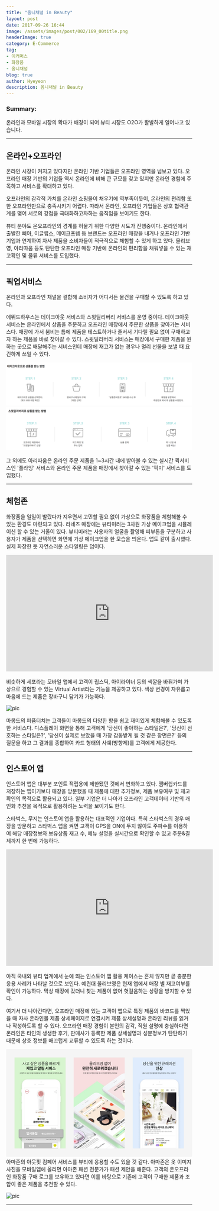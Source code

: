 ```yaml
---
title: "옴니채널 in Beauty"
layout: post
date: 2017-09-26 16:44
image: /assets/images/post/002/169_00title.png
headerImage: true
category: E-Commerce
tag:
- 이커머스
- 화장품
- 옴니채널
blog: true
author: Hyeyeon
description: 옴니채널 in Beauty
---
```


### Summary:

온라인과 모바일 시장의 확대가 배경이 되어 뷰티 시장도 O2O가 활발하게 일어나고 있습니다.

---

## 온라인+오프라인

온라인 시장이 커지고 있다지만 온라인 기반 기업들은 오프라인 영역을 넘보고 있다. 오프라인 매장 기반의 기업들 역시 온라인에 비해 큰 규모를 갖고 있지만 온라인 경험에 주목하고 서비스를 확대하고 있다.

오프라인의 감각적 가치를 온라인 쇼핑몰이 채우기에 역부족이듯이, 온라인의 편리함 또한 오프라인만으로 충족시키기 어렵다. 따라서 온라인, 오프라인 기업들은 상호 협력관계를 맺어 서로의 강점을 극대화하고자하는 움직임을 보이기도 한다.

뷰티 분야도 온오프라인의 경계를 허물기 위한 다양한 시도가 진행중이다. 온라인에서 출발한 삐아, 이글립스, 메이크프렘 등 브랜드는 오프라인 매장을 내거나 오프라인 기반 기업과 연계하여 자사 제품을 소비자들이 적극적으로 체험할 수 있게 하고 있다. 올리브영, 아리따움 등도 탄탄한 오프라인 매장 기반에 온라인의 편리함을 채워넣을 수 있는 재고확인 및 물류 서비스를 도입했다.

---

## 픽업서비스

온라인과 오프라인 채널을 결합해 소비자가 어디서든 물건을 구매할 수 있도록 하고 있다.

에뛰드하우스는 테이크아웃 서비스와 스윗딜리버리 서비스를 운영 중이다. 테이크아웃 서비스는 온라인에서 상품을 주문하고 오프라인 매장에서 주문한 상품을 찾아가는 서비스다. 매장에 가서 붐비는 틈에 제품을 테스트하거나 줄서서 기다릴 필요 없이 구매하고자 하는 제품을 바로 찾아갈 수 있다. 스윗딜리버리 서비스는 매장에서 구매한 제품을 원하는 곳으로 배달해주는 서비스인데 매장에 재고가 없는 경우나 멀리 선물을 보낼 때 요긴하게 쓰일 수 있다.

![pic](/assets/images/post/002/176_01.png)
![pic](/assets/images/post/002/176_02.png)
<br>

그 외에도 아리따움은 온라인 주문 제품을 1~3시간 내에 받아볼 수 있는 실시간 퀵서비스인 '플라잉' 서비스와 온라인 주문 제품을 매장에서 찾아갈 수 있는 '픽미' 서비스를 도입했다.

---

## 체험존

화장품을 일일이 발랐다가 지우면서 고민할 필요 없이 가상으로 화장품을 체험해볼 수 있는 환경도 마련되고 있다. 라네즈 매장에는 뷰티미러는 3차원 가상 메이크업을 시뮬레이션 할 수 있는 거울이 있다. 뷰티미러는 사용자의 얼굴을 촬영해 피부톤을 구분하고 사용자가 제품을 선택하면 화면에 가상 메이크업을 한 모습을 띄운다. 앱도 같이 출시했다. 실제 화장한 듯 자연스러운 스타일링은 덤이다.

<iframe width="560" height="315" src="https://www.youtube.com/embed/jUCmUL2VHrA" frameborder="0" allowfullscreen></iframe>
<br>

비슷하게 세포라는 모바일 앱에서 고객이 립스틱, 아이라이너 등의 색깔을 바꿔가며 가상으로 경험할 수 있는 Virtual Artist라는 기능을 제공하고 있다. 색상 변경이 자유롭고 마음에 드는 제품은 장바구니 담기가 가능하다.

![pic](https://cdn.vox-cdn.com/thumbor/Q0pviKLGqI_w8QAKgw7nfRs_9Os=/0x89:1704x1048/1600x900/cdn.vox-cdn.com/uploads/chorus_image/image/53730843/sephora_virtual_artist_tutorials_5_HR.0.jpg)
<br>

마몽드의 퍼퓸터치는 고객들이 마몽드의 다양한 향을 쉽고 재미있게 체험해볼 수 있도록 한 서비스다. 디스플레이 화면을 통해 고객에게 '당신이 좋아하는 스타일은?', '당신이 선호하는 스타일은?', '당신이 실제로 보았을 때 가장 감동받게 될 것 같은 장면은?' 등의 질문을 하고 그 결과를 종합하여 카드 형태의 사쉐(방향제)를 고객에게 제공한다.

---

## 인스토어 앱

인스토어 앱은 대부분 포인트 적립용에 제한됐던 것에서 변화하고 있다. 맴버쉽카드를 저장하는 앱이기보다 매장을 방문했을 때 제품에 대한 추가정보, 제품 보유여부 및 재고 확인의 목적으로 활용되고 있다. 일부 기업은 더 나아가 오프라인 고객데이터 기반의 개인화 추천을 목적으로 활용하려는 노력을 보이기도 한다.

스타벅스, 무지는 인스토어 앱을 활용하는 대표적인 기업이다. 특히 스타벅스의 경우 매장을 방문하고 스타벅스 앱을 켜면 고객이 GPS을 ON에 두지 않아도 주파수를 이용하여 해당 매장정보와 보유상품 재고 수, 메뉴 설명을 실시간으로 확인할 수 있고 주문&결제까지 한 번에 가능하다.

<iframe width="560" height="315" src="https://www.youtube.com/embed/nmYR1W0rhTs" frameborder="0" allowfullscreen></iframe>
<br>

아직 국내외 뷰티 업계에서 눈에 띄는 인스토어 앱 활용 케이스는 흔치 않지만 곧 충분한 응용 사례가 나타날 것으로 보인다. 예컨대 올리브영은 현재 앱에서 매장 별 재고여부를 확인이 가능하다. 막상 매장에 갔더니 찾는 제품이 없어 헛걸음하는 상황을 방지할 수 있다.

여기서 더 나아간다면, 오프라인 매장에 있는 고객이 앱으로 특정 제품의 바코드를 찍었을 때 자사 온라인몰 제품 상세페이지로 연결시켜 제품 상세설명과 온라인 리뷰를 읽거나 작성하도록 할 수 있다. 오프라인 매장 경험이 본인의 감각, 직원 설명에 충실하다면 온라인은 타인의 생생한 후기, 판매사가 등록한 제품 상세설명과 성분정보가 탄탄하기 때문에 상호 정보를 매끄럽게 교류할 수 있도록 하는 것이다.

![pic](/assets/images/post/002/176_03.jpg)
아마존의 아웃핏 컴페어 서비스를 뷰티에 응용할 수도 있을 것 같다. 아마존은 옷 이미지 사진을 모바일앱에 올리면 아마존 패션 전문가가 패션 제안을 해준다. 고객의 온오프라인 화장품 구매 로그를 보유하고 있다면 이를 바탕으로 기존에 고객이 구매한 제품과 조합이 좋은 제품을 추천할 수 있다.

![pic](https://s.aolcdn.com/hss/storage/midas/1043f3904b4fec22ed8683987ca7f6f3/205065393/amazon-outfit-compare.jpg)

---
